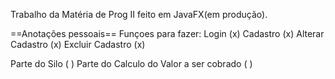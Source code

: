 Trabalho da Matéria de Prog II feito em JavaFX(em produção).

==Anotações pessoais==
Funçoes para fazer:
Login (x)
Cadastro (x)
Alterar Cadastro (x)
Excluir Cadastro (x)

Parte do Silo ( )
Parte do Calculo do Valor a ser cobrado ( )
